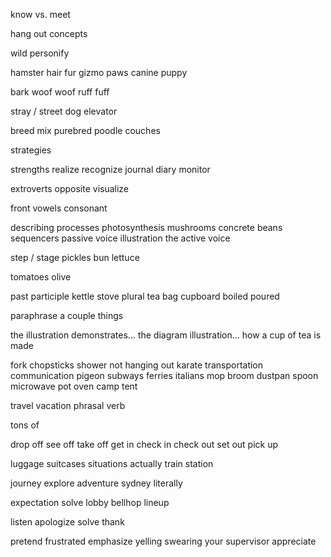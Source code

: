 know vs. meet

hang out
concepts

wild
personify 

hamster hair
fur
gizmo
paws
canine
puppy

bark
woof woof
ruff fuff

stray / street dog
elevator

breed
mix
purebred
poodle
couches


strategies


strengths
realize
recognize
journal
diary
monitor

extroverts
opposite
visualize

front vowels
consonant

describing processes
photosynthesis
mushrooms
concrete
beans
sequencers
passive voice
illustration
the active voice

step / stage
pickles
bun
lettuce

tomatoes
olive


past participle
kettle
stove
plural
tea bag
cupboard
boiled
poured


paraphrase
a couple things

the illustration demonstrates...
the diagram illustration...
how a cup of tea is made


fork
chopsticks
shower
not hanging out
karate
transportation
communication
pigeon
subways
ferries
italians
mop
broom
dustpan
spoon
microwave
pot
oven
camp
tent


travel
vacation
phrasal verb
 
tons of 


drop off
see off
take off
get in
check in
check out
set out 
pick up



luggage
suitcases
situations
actually
train station

journey
explore
adventure
sydney
literally

expectation
solve
lobby
bellhop
lineup


listen 
apologize
solve
thank


pretend
frustrated
emphasize
yelling
swearing
your supervisor
appreciate


